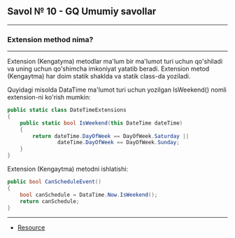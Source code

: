 ## Savol № 10 - GQ Umumiy savollar

---

### Extension method nima?

---
Extension (Kengatyma) metodlar ma'lum bir ma'lumot turi uchun qo'shiladi va uning uchun 
qo'shimcha imkoniyat yatatib beradi. Extension metod (Kengaytma) har doim statik shaklda va
statik class-da yoziladi.

Quyidagi misolda DataTime ma'lumot turi uchun yozilgan IsWeekend() 
nomli extension-ni ko'rish mumkin:

```c#
public static class DateTimeExtensions
{
    public static bool IsWeekend(this DateTime dateTime)
    {
        return dateTime.DayOfWeek == DayOfWeek.Saturday ||
                dateTime.DayOfWeek == DayOfWeek.Sunday;
    } 
}
```

Extension (Kengaytma) metodni ishlatishi:
```C#
public bool CanScheduleEvent()
{
    bool canSchedule = DataTime.Now.IsWeekend();
    return canSchedule;
}
```

---
- [Resource]

[Resource]: (https://www.tutorialsteacher.com/csharp/csharp-extension-method)

